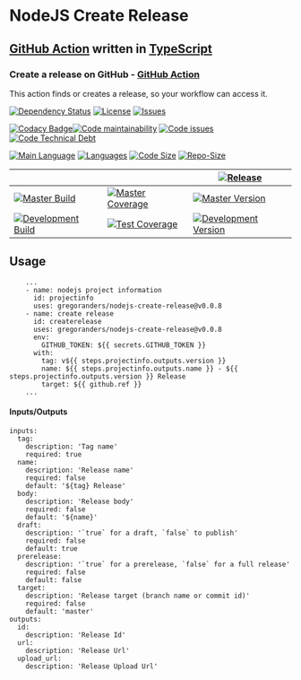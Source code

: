 # NodeJS Create Release

## [GitHub Action](https://github.com/features/actions) written in [TypeScript](http://www.typescriptlang.org/)

### Create a release on GitHub - [GitHub Action](https://github.com/features/actions)

This action finds or creates a release, so your workflow can access it.

[![Dependency Status][daviddm-image]][daviddm-url]
[![License][license-image]][license-url]
[![Issues][issues-image]][issues-url]

[![Codacy Badge][codacy-imge]][codacy-url][![Code maintainability][code-maintainability-image]][code-maintainability-url] [![Code issues][code-issues-image]][code-issues-url] [![Code Technical Debt][code-tech-debt-image]][code-tech-debt-url]

[![Main Language][language-image]][code-metric-url] [![Languages][languages-image]][code-metric-url] [![Code Size][code-size-image]][code-metric-url] [![Repo-Size][repo-size-image]][code-metric-url]

|                                                                  |                                                                            | [![Release][release-image]][release-url]                                     |
| ---------------------------------------------------------------- | -------------------------------------------------------------------------- | ---------------------------------------------------------------------------- |
| [![Master Build][master-build-image]][master-url]                | [![Master Coverage][master-coveralls-image]][master-coveralls-url]         | [![Master Version][master-version-image]][master-version-url]                |
| [![Development Build][development-build-image]][development-url] | [![Test Coverage][development-coveralls-image]][development-coveralls-url] | [![Development Version][development-version-image]][development-version-url] |

## Usage

```YML
    ...
    - name: nodejs project information
      id: projectinfo
      uses: gregoranders/nodejs-create-release@v0.0.8
    - name: create release
      id: createrelease
      uses: gregoranders/nodejs-create-release@v0.0.8
      env:
        GITHUB_TOKEN: ${{ secrets.GITHUB_TOKEN }}
      with:
        tag: v${{ steps.projectinfo.outputs.version }}
        name: ${{ steps.projectinfo.outputs.name }} - ${{ steps.projectinfo.outputs.version }} Release
        target: ${{ github.ref }}
    ...
```

#### Inputs/Outputs

```YML
inputs:
  tag:
    description: 'Tag name'
    required: true
  name:
    description: 'Release name'
    required: false
    default: '${tag} Release'
  body:
    description: 'Release body'
    required: false
    default: '${name}'
  draft:
    description: '`true` for a draft, `false` to publish'
    required: false
    default: true
  prerelease:
    description: '`true` for a prerelease, `false` for a full release'
    required: false
    default: false
  target:
    description: 'Release target (branch name or commit id)'
    required: false
    default: 'master'
outputs:
  id:
    description: 'Release Id'
  url:
    description: 'Release Url'
  upload_url:
    description: 'Release Upload Url'
```

[release-url]: https://github.com/gregoranders/nodejs-create-release/releases
[master-url]: https://github.com/gregoranders/nodejs-create-release/tree/master
[development-url]: https://github.com/gregoranders/nodejs-create-release/tree/development
[repository-url]: https://github.com/gregoranders/nodejs-create-release
[code-metric-url]: https://github.com/gregoranders/nodejs-create-release/search?l=TypeScript
[travis-url]: https://travis-ci.org/gregoranders/nodejs-create-release
[travis-image]: https://travis-ci.org/gregoranders/nodejs-create-release.svg?branch=master
[daviddm-url]: https://david-dm.org/gregoranders/nodejs-create-release
[daviddm-image]: https://david-dm.org/gregoranders/nodejs-create-release.svg?branch=master
[license-url]: https://github.com/gregoranders/nodejs-create-release/blob/master/LICENSE
[license-image]: https://img.shields.io/github/license/gregoranders/nodejs-create-release.svg
[master-version-url]: https://github.com/gregoranders/nodejs-create-release/blob/master/package.json
[master-version-image]: https://img.shields.io/github/package-json/v/gregoranders/nodejs-create-release/master
[development-version-url]: https://github.com/gregoranders/nodejs-create-release/blob/development/package.json
[development-version-image]: https://img.shields.io/github/package-json/v/gregoranders/nodejs-create-release/development
[issues-url]: https://github.com/gregoranders/nodejs-create-release/issues
[issues-image]: https://img.shields.io/github/issues-raw/gregoranders/nodejs-create-release.svg
[release-image]: https://img.shields.io/github/release/gregoranders/nodejs-create-release
[release-build-image]: https://github.com/gregoranders/nodejs-create-release/workflows/Release%20CI/badge.svg
[master-build-image]: https://github.com/gregoranders/nodejs-create-release/workflows/Master%20CI/badge.svg
[development-build-image]: https://github.com/gregoranders/nodejs-create-release/workflows/Development%20CI/badge.svg
[master-coveralls-url]: https://coveralls.io/github/gregoranders/nodejs-create-release?branch=master
[master-coveralls-image]: https://img.shields.io/coveralls/github/gregoranders/nodejs-create-release/master
[development-coveralls-image]: https://img.shields.io/coveralls/github/gregoranders/nodejs-create-release/development
[development-coveralls-url]: https://coveralls.io/github/gregoranders/nodejs-create-release?branch=development
[code-maintainability-url]: https://codeclimate.com/github/gregoranders/nodejs-create-release/maintainability
[code-maintainability-image]: https://img.shields.io/codeclimate/maintainability/gregoranders/nodejs-create-release
[code-issues-url]: https://codeclimate.com/github/gregoranders/nodejs-create-release/maintainability
[code-issues-image]: https://img.shields.io/codeclimate/issues/gregoranders/nodejs-create-release
[code-tech-debt-url]: https://codeclimate.com/github/gregoranders/nodejs-create-release/maintainability
[code-tech-debt-image]: https://img.shields.io/codeclimate/tech-debt/gregoranders/nodejs-create-release
[language-image]: https://img.shields.io/github/languages/top/gregoranders/nodejs-create-release
[languages-image]: https://img.shields.io/github/languages/count/gregoranders/nodejs-create-release
[code-size-image]: https://img.shields.io/github/languages/code-size/gregoranders/nodejs-create-release
[repo-size-image]: https://img.shields.io/github/repo-size/gregoranders/nodejs-create-release
[codacy-imge]: https://app.codacy.com/project/badge/Grade/ade2dc1495e942019cda4408f84ef8db
[codacy-url]: https://www.codacy.com/manual/gregoranders/nodejs-create-release
